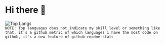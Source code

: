 # Hi there 👋

![Top Langs](https://github-readme-stats.vercel.app/api/top-langs/?username=felschrr&layout=compact&theme=dracula)  
`NOTE: Top languages does not indicate my skill level or something like that, it's a github metric of which languages i have the most code on github, it's a new feature of github-readme-stats`  
<!--
**felschrr/felschrr** is a ✨ _special_ ✨ repository because its `README.md` (this file) appears on your GitHub profile.

Here are some ideas to get you started:

- 🔭 I’m currently working on ...
- 🌱 I’m currently learning ...
- 👯 I’m looking to collaborate on ...
- 🤔 I’m looking for help with ...
- 💬 Ask me about ...
- 📫 How to reach me: ...
- 😄 Pronouns: ...
- ⚡ Fun fact: ...
-->

